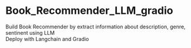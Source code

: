 # Book_Recommender_LLM_gradio

Build Book Recommender by extract information about description, genre, sentinent using LLM    
Deploy with Langchain and Gradio 
